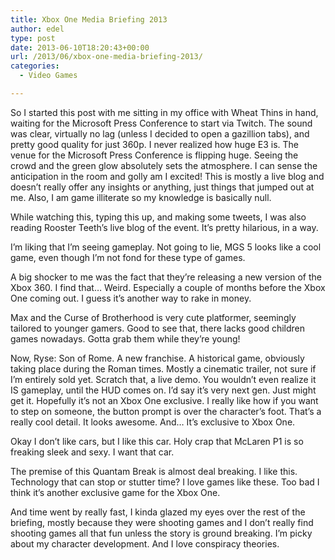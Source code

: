 ```yaml
---
title: Xbox One Media Briefing 2013
author: edel
type: post
date: 2013-06-10T18:20:43+00:00
url: /2013/06/xbox-one-media-briefing-2013/
categories:
  - Video Games

---
```

So I started this post with me sitting in my office with Wheat Thins in hand, waiting for the Microsoft Press Conference to start via Twitch. The sound was clear, virtually no lag (unless I decided to open a gazillion tabs), and pretty good quality for just 360p. I never realized how huge E3 is. The venue for the Microsoft Press Conference is flipping huge. Seeing the crowd and the green glow absolutely sets the atmosphere. I can sense the anticipation in the room and golly am I excited! This is mostly a live blog and doesn&#8217;t really offer any insights or anything, just things that jumped out at me. Also, I am game illiterate so my knowledge is basically null. 

While watching this, typing this up, and making some tweets, I was also reading Rooster Teeth&#8217;s live blog of the event. It&#8217;s pretty hilarious, in a way.

I&#8217;m liking that I&#8217;m seeing gameplay. Not going to lie, MGS 5 looks like a cool game, even though I&#8217;m not fond for these type of games.

A big shocker to me was the fact that they&#8217;re releasing a new version of the Xbox 360. I find that&#8230; Weird. Especially a couple of months before the Xbox One coming out. I guess it&#8217;s another way to rake in money.

Max and the Curse of Brotherhood is very cute platformer, seemingly tailored to younger gamers. Good to see that, there lacks good children games nowadays. Gotta grab them while they&#8217;re young!

Now, Ryse: Son of Rome. A new franchise. A historical game, obviously taking place during the Roman times. Mostly a cinematic trailer, not sure if I&#8217;m entirely sold yet. Scratch that, a live demo. You wouldn&#8217;t even realize it IS gameplay, until the HUD comes on. I&#8217;d say it&#8217;s very next gen. Just might get it. Hopefully it&#8217;s not an Xbox One exclusive. I really like how if you want to step on someone, the button prompt is over the character&#8217;s foot. That&#8217;s a really cool detail. It looks awesome. And&#8230; It&#8217;s exclusive to Xbox One.

Okay I don&#8217;t like cars, but I like this car. Holy crap that McLaren P1 is so freaking sleek and sexy. I want that car.

The premise of this Quantam Break is almost deal breaking. I like this. Technology that can stop or stutter time? I love games like these. Too bad I think it&#8217;s another exclusive game for the Xbox One.

And time went by really fast, I kinda glazed my eyes over the rest of the briefing, mostly because they were shooting games and I don&#8217;t really find shooting games all that fun unless the story is ground breaking. I&#8217;m picky about my character development. And I love conspiracy theories.

<ol class="footnote">
</ol>
